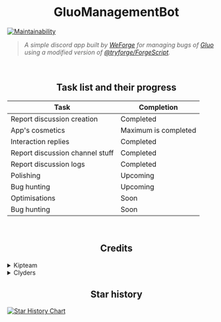 <h1 align="center">GluoManagementBot</h1>

[![Maintainability](https://api.codeclimate.com/v1/badges/063fbb34d165f3be5847/maintainability)](https://codeclimate.com/github/WeForge/Gluo-Utilities/maintainability)
> *A simple discord app built by [WeForge](https://github.com/WeForge) for managing bugs of [Gluo](https://gluo.xyz) using a modified version of [@tryforge/ForgeScript](https://github.com/Clyders/fogeskript).*
<br>
<h2 align="center">Task list and their progress</h2>

Task|Completion
-|-
Report discussion creation|Completed 
App's cosmetics|Maximum is completed
Interaction replies|Completed 
Report discussion channel stuff|Completed
Report discussion logs|Completed
Polishing|Upcoming
Bug hunting|Upcoming
Optimisations|Soon
Bug hunting|Soon
<br>
<h2 align="center">Credits</h2>
<details><summary>Kipteam</summary>
Helped with some incredible ideas and suggestions.
</details>
<details><summary>Clyders</summary>Helped in making the design of embeds.</details>
<h2 align="center">Star history</h2>
<a href="https://star-history.com/#WeForge/GluoManagementBot&Timeline">
  <picture>
    <source media="(prefers-color-scheme: dark)" srcset="https://api.star-history.com/svg?repos=WeForge/GluoManagementBot&type=Timeline&theme=dark" />
    <source media="(prefers-color-scheme: light)" srcset="https://api.star-history.com/svg?repos=WeForge/GluoManagementBot&type=Timeline" />
    <img alt="Star History Chart" src="https://api.star-history.com/svg?repos=WeForge/GluoManagementBot&type=Timeline" />
  </picture>
</a>
